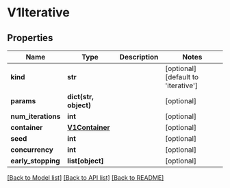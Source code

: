 # V1Iterative

## Properties
Name | Type | Description | Notes
------------ | ------------- | ------------- | -------------
**kind** | **str** |  | [optional] [default to 'iterative']
**params** | **dict(str, object)** |  | [optional] 
**num_iterations** | **int** |  | [optional] 
**container** | [**V1Container**](V1Container.md) |  | [optional] 
**seed** | **int** |  | [optional] 
**concurrency** | **int** |  | [optional] 
**early_stopping** | **list[object]** |  | [optional] 

[[Back to Model list]](../README.md#documentation-for-models) [[Back to API list]](../README.md#documentation-for-api-endpoints) [[Back to README]](../README.md)


